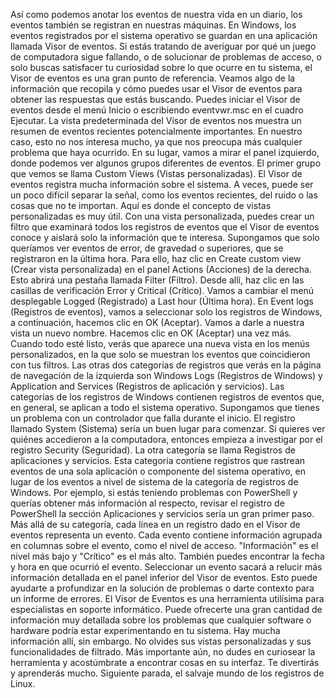 Así como podemos anotar
los eventos de nuestra vida en un diario, los eventos también se registran en nuestras máquinas. En Windows,
los eventos registrados por el sistema operativo se guardan en una aplicación
llamada Visor de eventos. Si estás tratando de averiguar
por qué un juego de computadora sigue fallando, o de solucionar de problemas de acceso,
o solo buscas satisfacer tu curiosidad sobre lo que ocurre en tu sistema,
el Visor de eventos es una gran punto de referencia. Veamos algo
de la información que recopila y cómo puedes usar el Visor de eventos
para obtener las respuestas que estás buscando. Puedes iniciar el Visor de eventos
desde el menú Inicio o escribiendo eventvwr.msc
en el cuadro Ejecutar. La vista predeterminada del Visor de eventos
nos muestra un resumen de eventos recientes potencialmente importantes. En nuestro caso, esto no nos interesa mucho, ya que nos preocupa más
cualquier problema que haya ocurrido. En su lugar,
vamos a mirar el panel izquierdo, donde podemos ver
algunos grupos diferentes de eventos. El primer grupo que vemos
se llama Custom Views (Vistas personalizadas). El Visor de eventos registra mucha información
sobre el sistema. A veces, puede ser un poco difícil
separar la señal, como los eventos recientes,
del ruido o las cosas que no te importan. Aquí es donde el concepto de vistas personalizadas
es muy útil. Con una vista personalizada,
puedes crear un filtro que examinará todos los registros de eventos
que el Visor de eventos conoce y aislará solo la información
que te interesa. Supongamos que solo queríamos ver
eventos de error, de gravedad o superiores, que se registraron en la última hora. Para ello, haz clic en Create custom view (Crear vista personalizada)
en el panel Actions (Acciones) de la derecha. Esto abrirá una pestaña llamada Filter (Filtro). Desde allí, haz clic en las casillas de verificación
Error y Critical (Crítico). Vamos a cambiar el menú desplegable Logged (Registrado)
a Last hour (Última hora). En Event logs (Registros de eventos),
vamos a seleccionar solo los registros de Windows, a continuación, hacemos clic en OK (Aceptar). Vamos a darle a nuestra vista
un nuevo nombre. Hacemos clic en OK (Aceptar) una vez más. Cuando todo esté listo, verás que aparece una nueva vista
en los menús personalizados, en la que solo se muestran
los eventos que coincidieron con tus filtros. Las otras dos categorías de registros que verás
en la página de navegación de la izquierda son Windows Logs (Registros de Windows)
y Application and Services (Registros de aplicación y servicios). Las categorías de los registros de Windows
contienen registros de eventos que, en general, se aplican a todo el sistema operativo. Supongamos que tienes un problema
con un controlador que falla durante el inicio. El registro llamado System (Sistema)
sería un buen lugar para comenzar. Si quieres ver
quiénes accedieron a la computadora, entonces empieza a investigar
por el registro Security (Seguridad). La otra categoría se llama
Registros de aplicaciones y servicios. Esta categoría contiene registros
que rastrean eventos de una sola aplicación o componente del sistema operativo, en lugar de los eventos a nivel de sistema
de la categoría de registros de Windows. Por ejemplo,
si estás teniendo problemas con PowerShell y querías obtener más información al respecto,
revisar el registro de PowerShell la sección Aplicaciones y servicios
sería un gran primer paso. Más allá de su categoría, cada línea en un registro dado
en el Visor de eventos representa un evento. Cada evento contiene información
agrupada en columnas sobre el evento, como el nivel de acceso. "Información" es el nivel más bajo
y "Crítico" es el más alto. También puedes encontrar la fecha y hora
en que ocurrió el evento. Seleccionar un evento sacará a relucir
más información detallada en el panel inferior del Visor de eventos. Esto puede ayudarte a profundizar en la solución de problemas
o darte contexto para un informe de errores. El Visor de Eventos es una herramienta utilísima
para especialistas en soporte informático. Puede ofrecerte una gran cantidad
de información muy detallada sobre los problemas que cualquier software o hardware
podría estar experimentando en tu sistema. Hay mucha información allí,
sin embargo. No olvides sus vistas personalizadas
y sus funcionalidades de filtrado. Más importante aún,
no dudes en curiosear la herramienta y acostúmbrate a encontrar
cosas en su interfaz. Te divertirás y aprenderás mucho. Siguiente parada,
el salvaje mundo de los registros de Linux.
